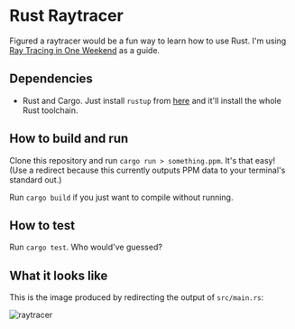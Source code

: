# Rust Raytracer

Figured a raytracer would be a fun way to learn how to use Rust.
I'm using [Ray Tracing in One Weekend](https://raytracing.github.io/books/RayTracingInOneWeekend.html) as a guide.

## Dependencies
* Rust and Cargo. Just install `rustup` from [here](https://www.rust-lang.org/tools/install) and it'll install the whole Rust toolchain.

## How to build and run
Clone this repository and run `cargo run > something.ppm`.
It's that easy!
(Use a redirect because this currently outputs PPM data to your terminal's standard out.)

Run `cargo build` if you just want to compile without running.

## How to test
Run `cargo test`.
Who would've guessed?

## What it looks like

This is the image produced by redirecting the output of `src/main.rs`:

![raytracer](https://user-images.githubusercontent.com/30734384/94205531-7c755a00-fe91-11ea-9f66-7da2ed7dfd34.png)
